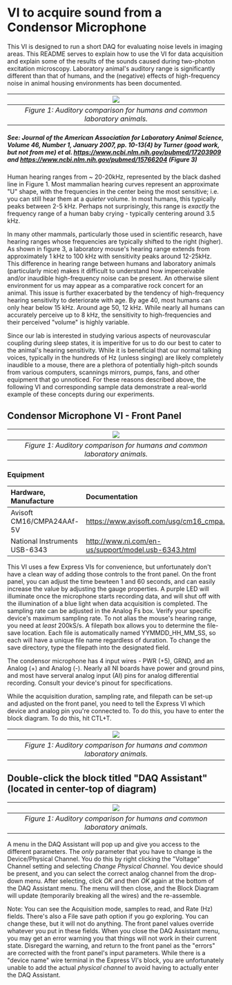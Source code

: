 # VI to acquire sound from a Condensor Microphone

This VI is designed to run a short DAQ for evaluating noise levels in imaging areas. This README serves to explain how to use the VI for data acquisition and explain some of the results of the sounds caused during two-photon excitation microscopy. Laboratory animal's auditory range is significantly different than that of humans, and the (negative) effects of high-frequency noise in animal housing environments has been documented. 

| ![](https://www.ncbi.nlm.nih.gov/pmc/articles/PMC3725606/bin/nihms2489f3.jpg) |
|:--:|
| *Figure 1: Auditory comparison for humans and common laboratory animals.* |

##### See: Journal of the American Association for Laboratory Animal Science, Volume 46, Number 1, January 2007, pp. 10-13(4) by Turner (good work, but not from me) et al. https://www.ncbi.nlm.nih.gov/pubmed/17203909 and https://www.ncbi.nlm.nih.gov/pubmed/15766204 (Figure 3)

Human hearing ranges from ~ 20-20kHz, represented by the black dashed line in Figure 1. Most mammalian hearing curves represent an approximate "U" shape, with the frequencies in the center being the most sensitive; i.e. you can still hear them at a *quieter* volume. In most humans, this typically peaks between 2-5 kHz. Perhaps not surprisingly, this range is *exactly* the frequency range of a human baby crying - typically centering around 3.5 kHz. 

In many other mammals, particularly those used in scientific research, have hearing ranges whose frequencies are typically shifted to the right (higher). As shown in figure 3, a laboratory mouse's hearing range extends from approximately 1 kHz to 100 kHz with sensitivity peaks around 12-25kHz. This difference in hearing range between humans and laboratory animals (particularly mice) makes it difficult to understand how imperceivable and/or inaudible  high-frequency noise can be present. An otherwise silent environment for us may appear as a comparative rock concert for an animal. This issue is further exacerbated by the tendency of high-frequency hearing sensitivity to deteriorate with age. By age 40, most humans can only hear below 15 kHz. Around age 50, 12 kHz. While nearly all humans can accurately perceive up to 8 kHz, the sensitivity to high-frequencies and their perceived "volume" is highly variable.

Since our lab is interested in studying various aspects of neurovascular coupling during sleep states, it is imperitive for us to do our best to cater to the animal's hearing sensitivity. While it is beneficial that our normal talking voices, typically in the hundreds of Hz (unless singing) are likely completely inaudible to a mouse, there are a plethora of potentially high-pitch sounds from various computers, scannings mirrors, pumps, fans, and other equipment that go unnoticed. For these reasons described above, the following VI and corresponding sample data demonstrate a real-world example of these concepts during our experiments. 

## Condensor Microphone VI - Front Panel

| ![](https://user-images.githubusercontent.com/30758521/56699993-e9495b00-66c5-11e9-9b85-5131646aca7d.PNG) |
|:--:|
| *Figure 1: Auditory comparison for humans and common laboratory animals.* |

### Equipment

| Hardware, Manufacture                         | Documentation                                                                                                | Purpose                                             |
| :---                                          | :---                                                                                                         | :---                                                |
| Avisoft CM16/CMPA24AAf-5V     | https://www.avisoft.com/usg/cm16_cmpa.htm                                            | Condensor Microphone                                    |
| National Instruments USB-6343                | http://www.ni.com/en-us/support/model.usb-6343.html                                                         | DAQ device            |

This VI uses a few Express VIs for convenience, but unfortunately don't have a clean way of adding those controls to the front panel. On the front panel, you can adjust the time bewteen 1 and 60 seconds, and can easily increase the value by adjusting the gauge properties. A purple LED will illuminate once the microphone starts recording data, and will shut off with the illumination of a blue light when data acquisition is completed. The sampling rate can be adjusted in the Analog Fs box. Verify your specific device's maximum sampling rate. To not alias the mouse's hearing range, you need at *least* 200kS/s. A filepath box allows you to determine the file-save location. Each file is automatically named YYMMDD_HH_MM_SS, so each will have a unique file name regardless of duration. To change the save directory, type the filepath into the designated field.

 The condensor microphone has 4 input wires - PWR (+5), GRND, and an Analog (+) and Analog (-). Nearly all NI boards have power and ground pins, and most have serveral analog input (AI) pins for analog differential recording. Consult your device's pinout for specifications. 

While the acquisition duration, sampling rate, and filepath can be set-up and adjusted on the front panel, you need to tell the Express VI which device and analog pin you're connected to. To do this, you have to enter the block diagram. To do this, hit CTL+T.

| ![](https://user-images.githubusercontent.com/30758521/56695095-4b9a5f80-66b6-11e9-9cdf-1b824b5f78c9.png) |
|:--:|
| *Figure 1: Auditory comparison for humans and common laboratory animals.* |

## **Double-click the block titled "DAQ Assistant" (located in center-top of diagram)**

| ![](https://user-images.githubusercontent.com/30758521/56695152-6076f300-66b6-11e9-8bb7-c7b4e68777d9.PNG) |
|:--:|
| *Figure 1: Auditory comparison for humans and common laboratory animals.* |

A menu in the DAQ Assistant will pop up and give you access to the different parameters. The *only* parameter that you have to change is the Device/Physical Channel. You do this by right clicking the "Voltage" Channel setting and selecting *Change Physical Channel*. You device should be present, and you can select the correct analog channel from the drop-down menu. After selecting, click *OK* and then *OK* again at the bottom of the DAQ Assistant menu. The menu will then close, and the Block Diagram will update (temporarily breaking all the wires) and the re-assemble. 

Note: You can see the Acquisition mode, samples to read, and Rate (Hz) fields. There's also a File save path option if you go exploring. You can change these, but it will not do anything. The front panel values override whatever you put in these fields. When you close the DAQ Assistant menu, you may get an error warning you that things will not work in their current state. Disregard the warning, and return to the front panel as the "errors" are corrected with the front panel's input parameters. While there is a "device name" wire terminal in the Express VI's block, you are unfortunately unable to add the actual *physical channel* to avoid having to actually enter the DAQ Assistant.


